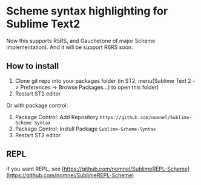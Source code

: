 # Scheme syntax highlighting for Sublime Text2
Now this supports R5RS, and Gauche(one of major Scheme implementation). And it will be support R6RS soon.

## How to install
1. Clone git repo into your packages folder (in ST2, menu(Sublime Text 2 -> Preferences -> Browse Packages…) to open this folder)
2. Restart ST2 editor

Or with package control:

1. Package Control: Add Repository `https://github.com/nomnel/Sublime-Scheme-Syntax`
2. Package Control: Install Package `Sublime-Scheme-Syntax`
3. Restart ST2 editor

## REPL
if you want REPL, see [https://github.com/nomnel/SublimeREPL-Scheme](https://github.com/nomnel/SublimeREPL-Scheme)